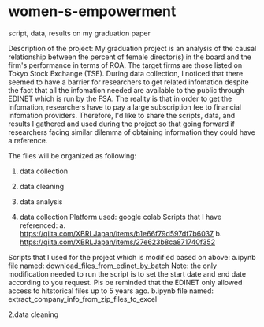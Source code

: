 # women-s-empowerment
script, data, results on my graduation paper

Description of the project: My graduation project is an analysis of the causal relationship between the percent of female director(s) in the board and the firm's performance in terms of ROA. The target firms are those listed on Tokyo Stock Exchange (TSE). During data collection, I noticed that there seemed to have a barrier for researchers to get related infomation despite the fact that all the infomation needed are available to the public through EDINET which is run by the FSA. The reality is that in order to get the infomation, researchers have to pay a large subscription fee to financial infomation providers. Therefore, I'd like to share the scripts, data, and results I gathered and used during the project so that going forward if researchers facing similar dilemma of obtaining information they could have a reference.

The files will be organized as following:
1. data collection
2. data cleaning
3. data analysis



1. data collection
Platform used: google colab
Scripts that I have referenced:
a. https://qiita.com/XBRLJapan/items/b1e66f79d597df7b6037
b. https://qiita.com/XBRLJapan/items/27e623b8ca871740f352

Scripts that I used for the project which is modified based on above:
a.ipynb file named: download_files_from_edinet_by_batch
Note: the only modification needed to run the script is to set the start date and end date according to you request. Pls be reminded that the EDINET only allowed access to hitstorical files up to 5 years ago.
b.ipynb file named: extract_company_info_from_zip_files_to_excel

2.data cleaning
